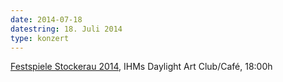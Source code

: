 ```yaml
---
date: 2014-07-18
datestring: 18. Juli 2014
type: konzert
---
```


<a href="http://www.festspiele-stockerau.at">Festspiele Stockerau 2014</a>, IHMs Daylight Art Club/Café, 18:00h

